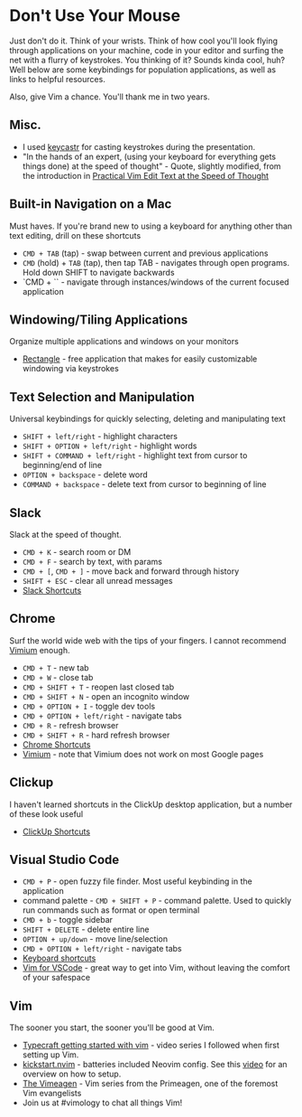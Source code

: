 # Don't Use Your Mouse

Just don't do it. Think of your wrists. Think of how cool you'll look flying through applications on your machine, code in your editor and surfing the net with a flurry of keystrokes. You thinking of it? Sounds kinda cool, huh? Well below are some keybindings for population applications, as well as links to helpful resources.

Also, give Vim a chance. You'll thank me in two years.

## Misc.

- I used [keycastr](https://github.com/keycastr/keycastr) for casting keystrokes during the presentation.
- "In the hands of an expert, (using your keyboard for everything gets things done) at the speed of thought" - Quote, slightly modified, from the introduction in [Practical Vim Edit Text at the Speed of Thought](https://github.com/eposts/Rich/blob/master/blog/Linux/Practical%20Vim%20Edit%20Text%20at%20the%20Speed%20of%20Thought.pdf)

## Built-in Navigation on a Mac

Must haves. If you're brand new to using a keyboard for anything other than text editing, drill on these shortcuts

- `CMD + TAB` (tap) - swap between current and previous applications
- `CMD` (hold) + `TAB` (tap), then tap TAB - navigates through open programs. Hold down SHIFT to navigate backwards
- `CMD + `` - navigate through instances/windows of the current focused application

## Windowing/Tiling Applications

Organize multiple applications and windows on your monitors

- [Rectangle](https://rectangleapp.com/) - free application that makes for easily customizable windowing via keystrokes

## Text Selection and Manipulation

Universal keybindings for quickly selecting, deleting and manipulating text

- `SHIFT + left/right` - highlight characters
- `SHIFT + OPTION + left/right` - highlight words
- `SHIFT + COMMAND + left/right` - highlight text from cursor to beginning/end of line
- `OPTION + backspace` - delete word
- `COMMAND + backspace` - delete text from cursor to beginning of line

## Slack

Slack at the speed of thought.

- `CMD + K` - search room or DM 
- `CMD + F` - search by text, with params
- `CMD + [`, `CMD + ]` - move back and forward through history
- `SHIFT + ESC` - clear all unread messages
- [Slack Shortcuts](https://slack.com/help/articles/201374536-Slack-keyboard-shortcuts)

## Chrome

Surf the world wide web with the tips of your fingers. I cannot recommend [Vimium](https://vimium.github.io/) enough.

- `CMD + T` - new tab
- `CMD + W` - close tab
- `CMD + SHIFT + T` - reopen last closed tab
- `CMD + SHIFT + N` - open an incognito window
- `CMD + OPTION + I` - toggle dev tools
- `CMD + OPTION + left/right` - navigate tabs
- `CMD + R` - refresh browser
- `CMD + SHIFT + R` - hard refresh browser
- [Chrome Shortcuts](https://support.google.com/chrome/answer/157179#zippy=%2Ctab-window-shortcuts)
- [Vimium](https://vimium.github.io/) - note that Vimium does not work on most Google pages

## Clickup

I haven't learned shortcuts in the ClickUp desktop application, but a number of these look useful

- [ClickUp Shortcuts](https://help.clickup.com/hc/en-us/articles/6309030550167-Use-hotkeys-and-keyboard-shortcuts#h_bd493099d8)

## Visual Studio Code 

- `CMD + P` - open fuzzy file finder. Most useful keybinding in the application
- command palette - `CMD + SHIFT + P` - command palette. Used to quickly run commands such as format or open terminal
- `CMD + b` - toggle sidebar
- `SHIFT + DELETE` - delete entire line
- `OPTION + up/down` - move line/selection
- `CMD + OPTION + left/right` - navigate tabs
- [Keyboard shortcuts](https://code.visualstudio.com/shortcuts/keyboard-shortcuts-macos.pdf)
- [Vim for VSCode](https://github.com/VSCodeVim/Vim) - great way to get into Vim, without leaving the comfort of your safespace

## Vim

The sooner you start, the sooner you'll be good at Vim.

- [Typecraft getting started with vim](https://www.youtube.com/playlist?list=PLsz00TDipIffreIaUNk64KxTIkQaGguqn) - video series I followed when first setting up Vim.
- [kickstart.nvim](https://github.com/nvim-lua/kickstart.nvim) - batteries included Neovim config. See this [video](https://www.youtube.com/watch?v=stqUbv-5u2s&ab_channel=TJDeVries) for an overview on how to setup.
- [The Vimeagen](https://www.youtube.com/playlist?list=PLm323Lc7iSW_wuxqmKx_xxNtJC_hJbQ7R) - Vim series from the Primeagen, one of the foremost Vim evangelists
- Join us at #vimology to chat all things Vim!
